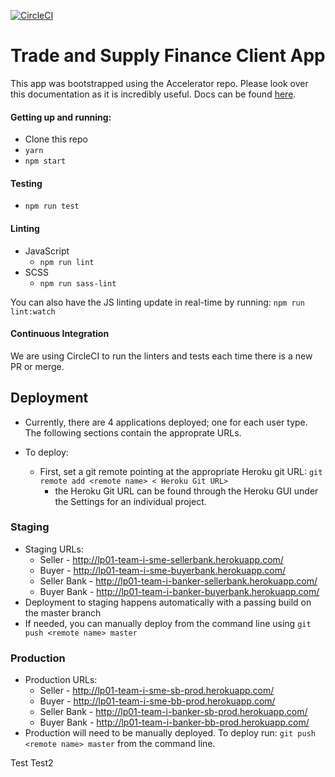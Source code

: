 [![CircleCI](https://circleci.com/gh/CognizantStudio/trade-finance-client/tree/master.svg?style=svg&circle-token=94f403cac177feb611d4ff2be7f5bf639e11f8ad)](https://circleci.com/gh/CognizantStudio/trade-finance-client/tree/master)

# Trade and Supply Finance Client App

This app was bootstrapped using the Accelerator repo. Please look over this documentation as it is incredibly useful. Docs can be found [here](docs/accelerator-starter.md).

#### Getting up and running:
- Clone this repo
- `yarn`
- `npm start`

#### Testing
- `npm run test`

#### Linting
- JavaScript
  * `npm run lint`
- SCSS
  * `npm run sass-lint`

You can also have the JS linting update in real-time by running: `npm run lint:watch`

#### Continuous Integration
We are using CircleCI to run the linters and tests each time there is a new PR or merge.

## Deployment
- Currently, there are 4 applications deployed; one for each user type. The following sections contain the approprate URLs.

- To deploy:
  * First, set a git remote pointing at the appropriate Heroku git URL: `git remote add <remote name> <
Heroku Git URL>`
    * the Heroku Git URL can be found through the Heroku GUI under the Settings for an individual project.

### Staging
- Staging URLs:
  * Seller - http://lp01-team-i-sme-sellerbank.herokuapp.com/
  * Buyer - http://lp01-team-i-sme-buyerbank.herokuapp.com/
  * Seller Bank - http://lp01-team-i-banker-sellerbank.herokuapp.com/
  * Buyer Bank - http://lp01-team-i-banker-buyerbank.herokuapp.com/
- Deployment to staging happens automatically with a passing build on the master branch
- If needed, you can manually deploy from the command line using `git push <remote name> master`

### Production
- Production URLs:
  * Seller - http://lp01-team-i-sme-sb-prod.herokuapp.com/
  * Buyer - http://lp01-team-i-sme-bb-prod.herokuapp.com/
  * Seller Bank - http://lp01-team-i-banker-sb-prod.herokuapp.com/
  * Buyer Bank - http://lp01-team-i-banker-bb-prod.herokuapp.com/
- Production will need to be manually deployed. To deploy run: `git push <remote name> master` from the command line.

Test
Test2